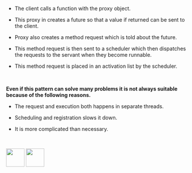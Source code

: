 

-	The client calls a function with the proxy object.

- This proxy in creates a future so that a value if returned can be sent to the client.

- Proxy also creates a method request which is told about the future.

- This method request is then sent to a scheduler which then dispatches the requests to the servant when they become runnable.

- This method request is placed in an activation list by the scheduler. 

<br>

<b>Even if this pattern can solve many problems it is not always suitable because of the following reasons.</b>

- The request and execution both happens in separate threads.

- Scheduling and registration slows it down.

- It is more complicated than necessary.
<br>


[<img src="https://cloud.githubusercontent.com/assets/14101008/11768481/3b7d20d6-a18b-11e5-95fe-a422966f4c03.png" width="50" height="50"></img>](https://github.com/hariniiyer/CSCI-5828_Presentation4_Software-Design-Patterns/edit/master/e2.md)
[<img src="https://cloud.githubusercontent.com/assets/14101008/11768482/3d2d0bbc-a18b-11e5-8766-2e7f5b241782.png" width="50" height="50"></img>](https://github.com/hariniiyer/CSCI-5828_Presentation4_Software-Design-Patterns/edit/master/e4.md)
